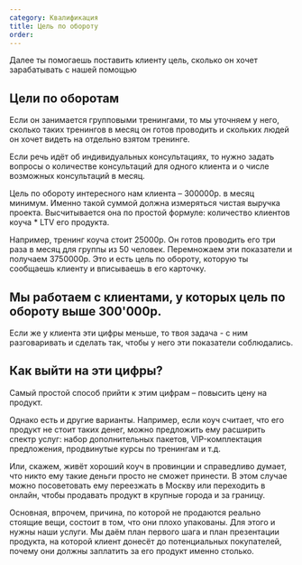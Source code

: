```yaml
---
category: Квалификация
title: Цель по обороту
order: 
--- 
```


Далее ты помогаешь поставить клиенту цель, сколько он хочет зарабатывать с нашей помощью

## Цели по оборотам

Если он занимается групповыми тренингами, то мы уточняем у него, сколько таких тренингов в месяц он готов проводить и скольких людей он хочет видеть на отдельно взятом тренинге. 

Если речь идёт об индивидуальных консультациях, то нужно задать вопросы о количестве консультаций для одного клиента и о числе возможных консультаций в месяц.

Цель по обороту интересного нам клиента – 300000р. в месяц минимум. Именно такой суммой должна измеряться чистая выручка проекта. Высчитывается она по простой формуле: количество клиентов коуча \* LTV его продукта. 

Например, тренинг коуча стоит 25000р. Он готов проводить его три раза в месяц для группы из 50 человек. Перемножаем эти показатели и получаем 3750000р. Это и есть цель по обороту, которую ты сообщаешь клиенту и вписываешь в его карточку. 

## Мы работаем с клиентами, у которых цель по обороту выше 300'000р.

Если же у клиента эти цифры меньше, то твоя задача - с ним разговаривать и сделать так, чтобы у него эти показатели соблюдались.

## Как выйти на эти цифры? 

Самый простой способ прийти к этим цифрам – повысить цену на продукт. 

Однако есть и другие варианты. Например, если коуч считает, что его продукт не стоит таких денег, можно предложить ему расширить спектр услуг: набор дополнительных пакетов, VIP-комплектация предложения, продвинутые курсы по тренингам и т.д. 

Или, скажем, живёт хороший коуч в провинции и справедливо думает, что никто ему такие деньги просто не сможет принести. В этом случае можно посоветовать ему переезжать в Москву или переходить в онлайн, чтобы продавать продукт в крупные города и за границу. 

Основная, впрочем, причина, по которой не продаются реально стоящие вещи, состоит в том, что они плохо упакованы. Для этого и нужны наши услуги. Мы даём план первого шага и план презентации продукта, на которой клиент донесёт до потенциальных покупателей, почему они должны заплатить за его продукт именно столько. 